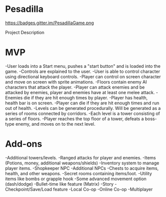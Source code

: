 # Pesadilla
https://badges.gitter.im/PesadillaGame.png


Project Description

# MVP
-User loads into a Start menu, pushes a "start button" and is loaded into the game.
-Controls are explained to the user.
-User is able to control character using directional keyboard controls.
-Player can control on screen character and move on screen with sprite animations.
-Floors contain enemy AI characters that attack the player.
-Player can attack enemies and be attacked by enemies, player and enemies have at least one melee attack.
-Enemies die if they are hit enough times by player.
-Player has health, health bar is on screen.
-Player can die if they are hit enough times and run out of health.
-Levels can be generated procedurally.  Will be generated as a series of rooms connected by corridors.
-Each level is a tower consisting of a series of floors.
-Player reaches the top floor of a tower, defeats a boss-type enemy, and moves on to the next level.

# Add-ons
-Additional towers/levels.
-Ranged attacks for player and enemies.
-Items (Potions, money, additional weapons/shields)
-Inventory system to manage player items.
-Shopkeeper NPC
-Additional NPCs
-Chests to acquire items, health, and other weapons.
-Secret rooms containing items/loot.
-Utility items like bombs or grapple hook
-Some advanced movement option (dash/dodge)
-Bullet-time like feature (Matrix)
-Story
-Checkpoint/Save/Load feature
-Local Co-op
-Online Co-op
-Multiplayer
